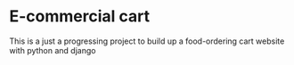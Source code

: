 # E-commercial cart
This is a just a progressing project to build up a food-ordering cart website with python and django
